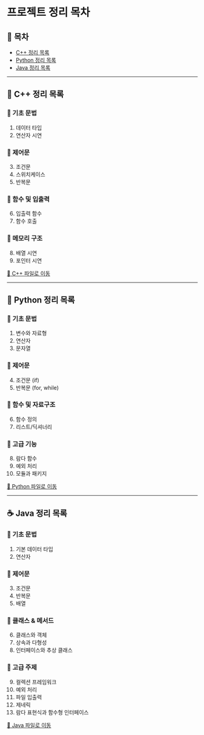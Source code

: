 # 프로젝트 정리 목차

## 📑 목차
- [C++ 정리 목록](#c++)
- [Python 정리 목록](#python)
- [Java 정리 목록](#java)

---

## 🧠 C++ 정리 목록 <a name="c++"></a>

### 🔸 기초 문법
1. 데이터 타입  
2. 연산자 시연  

### 🔹 제어문
3. 조건문  
4. 스위치케이스  
5. 반복문  

### 🔸 함수 및 입출력
6. 입출력 함수  
7. 함수 호출  

### 🔹 메모리 구조
8. 배열 시연  
9. 포인터 시연  

[📂 C++ 파일로 이동](c_lang.cpp)

---

## 🐍 Python 정리 목록 <a name="python"></a>

### 🔸 기초 문법
1. 변수와 자료형  
2. 연산자  
3. 문자열  

### 🔹 제어문
4. 조건문 (if)  
5. 반복문 (for, while)  

### 🔸 함수 및 자료구조
6. 함수 정의  
7. 리스트/딕셔너리  

### 🔹 고급 기능
8. 람다 함수  
9. 예외 처리  
10. 모듈과 패키지  

[📂 Python 파일로 이동](python_summary.md)

---

## ☕ Java 정리 목록 <a name="java"></a>

### 🔸 기초 문법
1. 기본 데이터 타입  
2. 연산자  

### 🔹 제어문
3. 조건문  
4. 반복문  
5. 배열  

### 🔸 클래스 & 메서드
6. 클래스와 객체  
7. 상속과 다형성  
8. 인터페이스와 추상 클래스  

### 🔹 고급 주제
9. 컬렉션 프레임워크  
10. 예외 처리  
11. 파일 입출력  
12. 제네릭  
13. 람다 표현식과 함수형 인터페이스  

[📂 Java 파일로 이동](java_summary.md)

